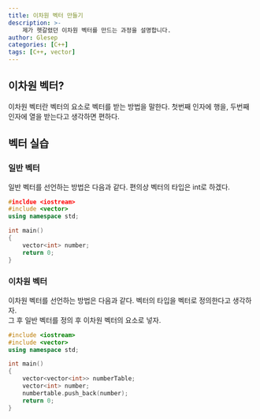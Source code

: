 ```yaml
---
title: 이차원 벡터 만들기
description: >- 
    제가 헷갈렸던 이차원 벡터를 만드는 과정을 설명합니다.
author: Glesep
categories: [C++]
tags: [C++, vector]
---
```


## 이차원 벡터?
이차원 벡터란 벡터의 요소로 벡터를 받는 방법을 말한다. 첫번째 인자에 행을, 두번째 인자에 열을 받는다고 생각하면 편하다.

## 벡터 실습
### 일반 벡터
일반 벡터를 선언하는 방법은 다음과 같다. 편의상 벡터의 타입은 int로 하겠다.
```cpp
#incldue <iostream>
#include <vector>
using namespace std;

int main()
{
    vector<int> number;
    return 0;
}
```
### 이차원 벡터
이차원 벡터를 선언하는 방법은 다음과 같다. 벡터의 타입을 벡터로 정의한다고 생각하자.  
그 후 일반 벡터를 정의 후 이차원 벡터의 요소로 넣자.
```cpp
#include <iostream>
#include <vector>
using namespace std;

int main()
{
    vector<vector<int>> numberTable;    
    vector<int> number;                
    numbertable.push_back(number);
    return 0;
}
```





